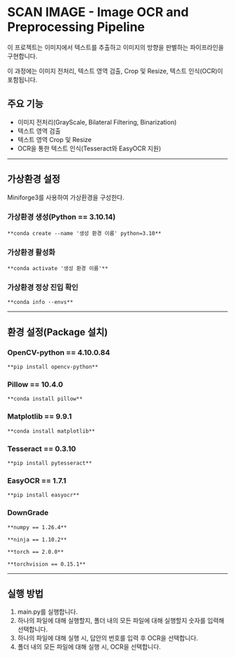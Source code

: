 # SCAN IMAGE - Image OCR and Preprocessing Pipeline
이 프로젝트는 이미지에서 텍스트를 추출하고 이미지의 방향을 판별하는 파이프라인을 구현합니다.

이 과정에는 이미지 전처리, 텍스트 영역 검출, Crop 및 Resize, 텍스트 인식(OCR)이 포함됩니다.

## 주요 기능
- 이미지 전처리(GrayScale, Bilateral Filtering, Binarization)
- 텍스트 영역 검출
- 텍스트 영역 Crop 및 Resize
- OCR을 통한 텍스트 인식(Tesseract와 EasyOCR 지원)
---

## 가상환경 설정
Miniforge3를 사용하여 가상환경을 구성한다.
### 가상환경 생성(Python == 3.10.14)
    **conda create --name '생성 환경 이름' python=3.10**
### 가상환경 활성화
    **conda activate '생성 환경 이름'**
### 가상환경 정상 진입 확인
    **conda info --envs**
---

## 환경 설정(Package 설치)
### OpenCV-python == 4.10.0.84
    **pip install opencv-python**

### Pillow == 10.4.0
    **conda install pillow**

### Matplotlib == 9.9.1
    **conda install matplotlib**

### Tesseract == 0.3.10
    **pip install pytesseract**

### EasyOCR == 1.7.1
    **pip install easyocr**

### DownGrade
    **numpy == 1.26.4**

    **ninja == 1.10.2**

    **torch == 2.0.0**

    **torchvision == 0.15.1**
---

## 실행 방법
1. main.py를 실행합니다.
2. 하나의 파일에 대해 실행할지, 폴더 내의 모든 파일에 대해 실행할지 숫자를 입력해 선택합니다.
3. 하나의 파일에 대해 실행 시, 답안의 번호를 입력 후 OCR을 선택합니다.
4. 폴더 내의 모든 파일에 대해 실행 시, OCR을 선택합니다.